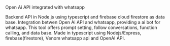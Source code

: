Open Ai API integrated with whatsapp

Backend API in Node.js using typescript and firebase cloud firestore as data base. Integration betwen Open Ai API and whatsapp, providing a ai bot for whatsapp.
This tool offers prompt setting, follow conversations, function calling, and data base.
Made in typescript using Nodejs/Express, firebase(firestore), Venom whatsapp api and OpenAI API.